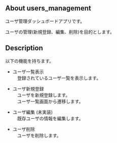 ## About users_management
<p>ユーザ管理ダッシュボードアプリです。</p>
<p>ユーザの管理(新規登録、編集、削除)を目的とします。</p>

## Description
以下の機能を持ちます。
<br>
- ユーザ一覧表示<br>
　登録されているユーザ一覧を表示します。
　<br>

- ユーザ新規登録<br>
　ユーザを新規登録します。<br>
　ユーザ一覧画面から遷移します。
　<br>

- ユーザ編集 (未実装)<br>
　既存ユーザの情報を編集します。
　<br>

- ユーザ削除<br>
　ユーザを削除します。
　<br>
